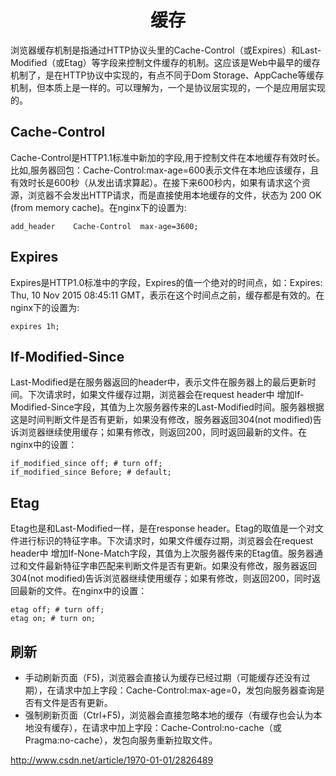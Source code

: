 <h1 align="center"> 缓存</h1>

浏览器缓存机制是指通过HTTP协议头里的Cache-Control（或Expires）和Last-Modified（或Etag）等字段来控制文件缓存的机制。这应该是Web中最早的缓存机制了，是在HTTP协议中实现的，有点不同于Dom Storage、AppCache等缓存机制，但本质上是一样的。可以理解为，一个是协议层实现的，一个是应用层实现的。

Cache-Control
-

Cache-Control是HTTP1.1标准中新加的字段,用于控制文件在本地缓存有效时长。比如,服务器回包：Cache-Control:max-age=600表示文件在本地应该缓存，且有效时长是600秒（从发出请求算起）。在接下来600秒内，如果有请求这个资源，浏览器不会发出HTTP请求，而是直接使用本地缓存的文件，状态为 200 OK (from memory cache)。在nginx下的设置为:

```
add_header    Cache-Control  max-age=3600;
```

Expires
-

Expires是HTTP1.0标准中的字段，Expires的值一个绝对的时间点，如：Expires: Thu, 10 Nov 2015 08:45:11 GMT，表示在这个时间点之前，缓存都是有效的。在nginx下的设置为:

```
expires 1h;
```

If-Modified-Since
-

Last-Modified是在服务器返回的header中，表示文件在服务器上的最后更新时间。下次请求时，如果文件缓存过期，浏览器会在request header中 增加If-Modified-Since字段，其值为上次服务器传来的Last-Modified时间。服务器根据这是时间判断文件是否有更新，如果没有修改，服务器返回304(not modified)告诉浏览器继续使用缓存；如果有修改，则返回200，同时返回最新的文件。在nginx中的设置：

```
if_modified_since off; # turn off;
if_modified_since Before; # default;
```

Etag
-

Etag也是和Last-Modified一样，是在response header。Etag的取值是一个对文件进行标识的特征字串。下次请求时，如果文件缓存过期，浏览器会在request header中 增加If-None-Match字段，其值为上次服务器传来的Etag值。服务器通过和文件最新特征字串匹配来判断文件是否有更新。如果没有修改，服务器返回304(not modified)告诉浏览器继续使用缓存；如果有修改，则返回200，同时返回最新的文件。在nginx中的设置：

```
etag off; # turn off;
etag on; # turn on;
```

刷新
-

- 手动刷新页面（F5)，浏览器会直接认为缓存已经过期（可能缓存还没有过期），在请求中加上字段：Cache-Control:max-age=0，发包向服务器查询是否有文件是否有更新。
- 强制刷新页面（Ctrl+F5)，浏览器会直接忽略本地的缓存（有缓存也会认为本地没有缓存），在请求中加上字段：Cache-Control:no-cache（或 Pragma:no-cache），发包向服务重新拉取文件。

http://www.csdn.net/article/1970-01-01/2826489
